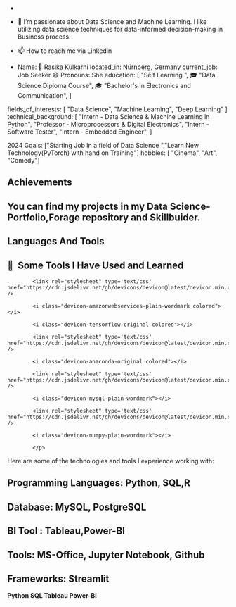 - 
- 👀 I’m passionate about Data Science and Machine Learning. I like utilizing data science techniques for data-informed decision-making in Business process.
  
- 📫 How to reach me via Linkedin
- Name: 👋 Rasika Kulkarni
located_in: Nürnberg, Germany
current_job: Job Seeker
😄 Pronouns: She
education:
  [
    "Self Learning ",
   🎓 "Data Science Diploma Course",
   🎓  "Bachelor's in Electronics and Communication",
  ]

fields_of_interests:
  [
    "Data Science",
    "Machine Learning",
   "Deep Learning"
  ]
technical_background:
  [
    "Intern - Data Science & Machine Learning in Python",
    "Professor - Microprocessors & Digital Electronics",
    "Intern - Software Tester",
    "Intern - Embedded Engineer",
  ]
  
2024 Goals: ["Starting Job in a field of Data Science ","Learn New Technology(PyTorch) with hand on Training"]
hobbies: [ "Cinema", "Art", "Comedy"]
  

<!---
16rasika/16rasika is a ✨ special ✨ repository because its `README.md` (this file) appears on your GitHub profile.
You can click the Preview link to take a look at your changes.
--->

## Achievements 




## You can find my projects in my **Data Science-Portfolio**,Forage repository and Skillbuider.

## Languages And Tools
<h2> 🚀 &nbsp;Some Tools I Have Used and Learned</h2>
<p align="left">

           
            <link rel="stylesheet" type='text/css' href="https://cdn.jsdelivr.net/gh/devicons/devicon@latest/devicon.min.css" />

            <i class="devicon-amazonwebservices-plain-wordmark colored"></i>
          
            <i class="devicon-tensorflow-original colored"></i>

            <link rel="stylesheet" type='text/css' href="https://cdn.jsdelivr.net/gh/devicons/devicon@latest/devicon.min.css" />
          
            <i class="devicon-anaconda-original colored"></i>
          
            <link rel="stylesheet" type='text/css' href="https://cdn.jsdelivr.net/gh/devicons/devicon@latest/devicon.min.css" />
          
            <i class="devicon-mysql-plain-wordmark"></i>
          
            <link rel="stylesheet" type='text/css' href="https://cdn.jsdelivr.net/gh/devicons/devicon@latest/devicon.min.css" />
          
            <i class="devicon-numpy-plain-wordmark"></i>

            </p>
          
          
Here are some of the technologies and tools I experience working with:

## Programming Languages: Python, SQL,R

## Database: MySQL, PostgreSQL

## BI Tool : Tableau,Power-BI

## Tools: MS-Office, Jupyter Notebook, Github

## Frameworks: Streamlit

**Python    SQL    Tableau  Power-BI**

